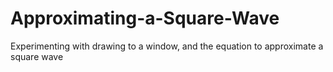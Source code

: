 # Approximating-a-Square-Wave
 Experimenting with drawing to a window, and the equation to approximate a square wave
